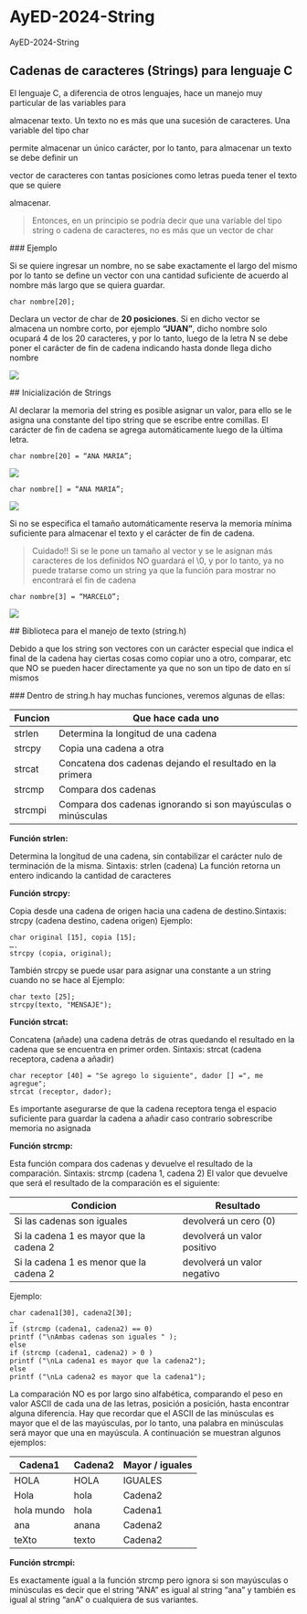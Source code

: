 # AyED-2024-String

AyED-2024-String

## Cadenas de caracteres (Strings) para lenguaje C

El lenguaje C, a diferencia de otros lenguajes, hace un manejo muy particular de las variables para

almacenar texto. Un texto no es más que una sucesión de caracteres. Una variable del tipo char

permite almacenar un único carácter, por lo tanto, para almacenar un texto se debe definir un

vector de caracteres con tantas posiciones como letras pueda tener el texto que se quiere

almacenar.

> Entonces, en un principio se podría decir que una variable del tipo string o cadena de caracteres, no es más que un vector de char

### Ejemplo

Si se quiere ingresar un nombre, no se sabe exactamente el largo del mismo por lo
tanto se define un vector con una cantidad suficiente de acuerdo al nombre más largo que se quiera guardar.

```char
char nombre[20]; 
```

Declara un vector de char de **20 posiciones**. Si en dicho vector se almacena un nombre corto, por ejemplo **“JUAN”**, dicho nombre solo ocupará 4 de los 20 caracteres, y por lo tanto, luego de la letra N se debe poner el carácter de fin de cadena indicando hasta donde llega dicho nombre

![](file://C:\Users\Ezequiel\AppData\Roaming\marktext\images\2024-07-04-12-30-49-image.png?msec=1720107049836)

## Inicialización de Strings

Al declarar la memoria del string es posible asignar un valor, para ello se le asigna una constante del tipo string que se escribe entre comillas. El carácter de fin de cadena se agrega automáticamente luego de la última letra.

```char
char nombre[20] = “ANA MARIA”;
```

![](file://C:\Users\Ezequiel\AppData\Roaming\marktext\images\2024-07-04-12-32-21-image.png?msec=1720107141905)

```
char nombre[] = “ANA MARIA”;
```

![](file://C:\Users\Ezequiel\AppData\Roaming\marktext\images\2024-07-04-12-33-37-image.png?msec=1720107217591)

Si no se especifica el tamaño automáticamente reserva la memoria mínima suficiente para almacenar el texto y el carácter de fin de cadena.

> Cuidado!! Si se le pone un tamaño al vector y se le asignan más
> caracteres de los definidos NO guardará el \0, y por lo tanto, ya
> no puede tratarse como un string ya que la función para mostrar
> no encontrará el fin de cadena

```char
char nombre[3] = “MARCELO”;
```

![](file://C:\Users\Ezequiel\AppData\Roaming\marktext\images\2024-07-04-12-35-51-image.png?msec=1720107351078)

## Biblioteca para el manejo de texto (string.h)

Debido a que los string son vectores con un carácter especial que indica el final de la cadena hay ciertas cosas como copiar uno a otro, comparar, etc que NO se pueden hacer directamente ya que no son un tipo de dato en sí mismos

### Dentro de string.h hay muchas funciones, veremos algunas de ellas:

| Funcion | Que hace cada uno |
| --- | --- |
| strlen | Determina la longitud de una cadena |
| strcpy | Copia una cadena a otra |
| strcat | Concatena dos cadenas dejando el resultado en la primera |
| strcmp | Compara dos cadenas |
| strcmpi | Compara dos cadenas ignorando si son mayúsculas o minúsculas |

**Función strlen:**

Determina la longitud de una cadena, sin contabilizar el carácter nulo de terminación de la misma.
Sintaxis: strlen (cadena)
La función retorna un entero indicando la cantidad de caracteres

**Función strcpy:**

Copia desde una cadena de origen hacia una cadena de destino.Sintaxis: strcpy (cadena destino, cadena origen) Ejemplo:

```char
char original [15], copia [15];
….
strcpy (copia, original);
```

También strcpy se puede usar para asignar una constante a un string cuando no se hace al Ejemplo:

```char
char texto [25];
strcpy(texto, "MENSAJE");
```

**Función strcat:**

Concatena (añade) una cadena detrás de otras quedando el resultado en la cadena que se encuentra en primer orden.
Sintaxis: strcat (cadena receptora, cadena a añadir)

```char
char receptor [40] = "Se agrego lo siguiente", dador [] =", me agregue";
strcat (receptor, dador);
```

Es importante asegurarse de que la cadena receptora tenga el espacio suficiente para guardar la cadena a añadir caso contrario sobrescribe memoria no asignada

**Función strcmp:**

Esta función compara dos cadenas y devuelve el resultado de la comparación.
Sintaxis: strcmp (cadena 1, cadena 2)
El valor que devuelve que será el resultado de la comparación es el siguiente:

| Condicion | Resultado |
| --- | --- |
| Si las cadenas son iguales | devolverá un cero (0) |
| Si la cadena 1 es mayor que la cadena 2 | devolverá un valor positivo |
| Si la cadena 1 es menor que la cadena 2 | devolverá un valor negativo |

Ejemplo:

```char
char cadena1[30], cadena2[30];
…
if (strcmp (cadena1, cadena2) == 0)
printf ("\nAmbas cadenas son iguales " );
else
if (strcmp (cadena1, cadena2) > 0 )
printf ("\nLa cadena1 es mayor que la cadena2");
else
printf ("\nLa cadena2 es mayor que la cadena1");
```

La comparación NO es por largo sino alfabética, comparando el peso en valor ASCII de cada una de las letras, posición a posición, hasta encontrar alguna diferencia. Hay que recordar que el ASCII de las minúsculas es mayor que el de las mayúsculas, por lo tanto, una palabra en minúsculas será mayor que una en mayúscula. A continuación se muestran algunos ejemplos:

| Cadena1 | Cadena2 | Mayor / iguales |
| --- | --- | --- |
| HOLA | HOLA | IGUALES |
| Hola | hola | Cadena2 |
| hola mundo | hola | Cadena1 |
| ana | anana | Cadena2 |
| teXto | texto | Cadena2 |

**Función strcmpi:**

Es exactamente igual a la función strcmp pero ignora si son mayúsculas o minúsculas es decir que el string “ANA” es igual al string “ana” y también es igual al string “anA” o cualquiera de sus variantes.
